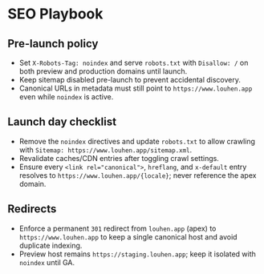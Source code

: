 # SEO Playbook

## Pre-launch policy

- Set `X-Robots-Tag: noindex` and serve `robots.txt` with `Disallow: /` on both preview and production domains until launch.
- Keep sitemap disabled pre-launch to prevent accidental discovery.
- Canonical URLs in metadata must still point to `https://www.louhen.app` even while `noindex` is active.

## Launch day checklist

- Remove the `noindex` directives and update `robots.txt` to allow crawling with `Sitemap: https://www.louhen.app/sitemap.xml`.
- Revalidate caches/CDN entries after toggling crawl settings.
- Ensure every `<link rel="canonical">`, `hreflang`, and `x-default` entry resolves to `https://www.louhen.app/{locale}`; never reference the apex domain.

## Redirects

- Enforce a permanent `301` redirect from `louhen.app` (apex) to `https://www.louhen.app` to keep a single canonical host and avoid duplicate indexing.
- Preview host remains `https://staging.louhen.app`; keep it isolated with `noindex` until GA.
